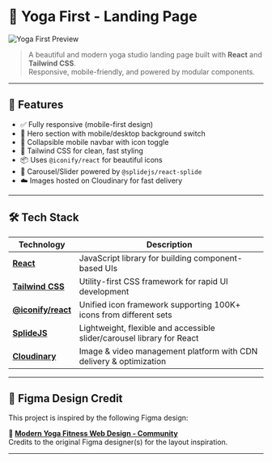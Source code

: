 # 🧘 Yoga First - Landing Page

![Yoga First Preview](https://res.cloudinary.com/dv5jjlsd7/image/upload/v1750835998/yoga-webdesign/Screenshot_20250625_124935_hbbahu.png)

> A beautiful and modern yoga studio landing page built with **React** and **Tailwind CSS**.  
> Responsive, mobile-friendly, and powered by modular components.

---

## 🌟 Features

- ✅ Fully responsive (mobile-first design)
- 🧘 Hero section with mobile/desktop background switch
- 📱 Collapsible mobile navbar with icon toggle
- 🎨 Tailwind CSS for clean, fast styling
- 📦 Uses `@iconify/react` for beautiful icons
- 🎠 Carousel/Slider powered by `@splidejs/react-splide`
- ☁️ Images hosted on Cloudinary for fast delivery

---

## 🛠 Tech Stack

| Technology             | Description                                                                 |
|------------------------|-----------------------------------------------------------------------------|
| [**React**](https://reactjs.org/)             | JavaScript library for building component-based UIs                      |
| [**Tailwind CSS**](https://tailwindcss.com/)  | Utility-first CSS framework for rapid UI development                     |
| [**@iconify/react**](https://www.npmjs.com/package/@iconify/react) | Unified icon framework supporting 100K+ icons from different sets        |
| [**SplideJS**](https://splidejs.com/integration/react-splide/)    | Lightweight, flexible and accessible slider/carousel library for React  |
| [**Cloudinary**](https://cloudinary.com/)     | Image & video management platform with CDN delivery & optimization       |

---

## 🎨 Figma Design Credit

This project is inspired by the following Figma design:

**🔗 [Modern Yoga Fitness Web Design - Community](https://www.figma.com/design/ozzEQ3Yg2wx1FCFm2NcMym/Modern-Yoga-Fitness-Web-Design--Community-?node-id=0-1&p=f&t=RfzmEwmCQwA9wflf-0)**  
Credits to the original Figma designer(s) for the layout inspiration.

---


